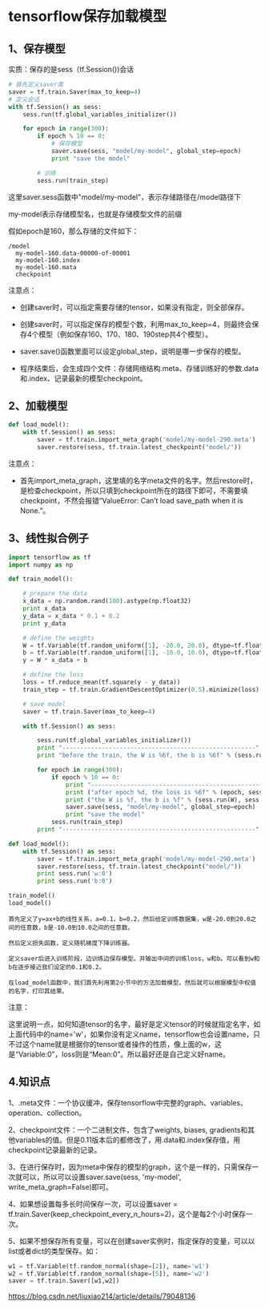 # tensorflow保存加载模型

## 1、保存模型
实质：保存的是sess（tf.Session())会话
```python
# 首先定义saver类
saver = tf.train.Saver(max_to_keep=4)
# 定义会话
with tf.Session() as sess:
    sess.run(tf.global_variables_initializer())

    for epoch in range(300):
        if epoch % 10 == 0:
            # 保存模型
            saver.save(sess, "model/my-model", global_step=epoch)
            print "save the model"

        # 训练
        sess.run(train_step)
```
这里saver.sess函数中"model/my-model"，表示存储路径在/model路径下

my-model表示存储模型名，也就是存储模型文件的前缀

假如epoch是160，那么存储的文件如下：
```
/model
  my-model-160.data-00000-of-00001
  my-model-160.index
  my-model-160.mata
  checkpoint
```
注意点：
- 创建saver时，可以指定需要存储的tensor，如果没有指定，则全部保存。

- 创建saver时，可以指定保存的模型个数，利用max_to_keep=4，则最终会保存4个模型（例如保存160、170、180、190step共4个模型）。

- saver.save()函数里面可以设定global_step，说明是哪一步保存的模型。

- 程序结束后，会生成四个文件：存储网络结构.meta、存储训练好的参数.data和.index、记录最新的模型checkpoint。

## 2、加载模型
```python
def load_model():
    with tf.Session() as sess:
        saver = tf.train.import_meta_graph('model/my-model-290.meta')
        saver.restore(sess, tf.train.latest_checkpoint("model/"))
```

注意点：

- 首先import_meta_graph，这里填的名字meta文件的名字。然后restore时，是检查checkpoint，所以只填到checkpoint所在的路径下即可，不需要填checkpoint，不然会报错“ValueError: Can’t load save_path when it is None.”。

## 3、线性拟合例子
```python
import tensorflow as tf
import numpy as np

def train_model():

    # prepare the data
    x_data = np.random.rand(100).astype(np.float32)
    print x_data
    y_data = x_data * 0.1 + 0.2
    print y_data

    # define the weights
    W = tf.Variable(tf.random_uniform([1], -20.0, 20.0), dtype=tf.float32, name='w')
    b = tf.Variable(tf.random_uniform([1], -10.0, 10.0), dtype=tf.float32, name='b')
    y = W * x_data + b

    # define the loss
    loss = tf.reduce_mean(tf.square(y - y_data))
    train_step = tf.train.GradientDescentOptimizer(0.5).minimize(loss)

    # save model
    saver = tf.train.Saver(max_to_keep=4)

    with tf.Session() as sess:

        sess.run(tf.global_variables_initializer())
        print "------------------------------------------------------"
        print "before the train, the W is %6f, the b is %6f" % (sess.run(W), sess.run(b))

        for epoch in range(300):
            if epoch % 10 == 0:
                print "------------------------------------------------------"
                print ("after epoch %d, the loss is %6f" % (epoch, sess.run(loss)))
                print ("the W is %f, the b is %f" % (sess.run(W), sess.run(b)))
                saver.save(sess, "model/my-model", global_step=epoch)
                print "save the model"
            sess.run(train_step)
        print "------------------------------------------------------"

def load_model():
    with tf.Session() as sess:
        saver = tf.train.import_meta_graph('model/my-model-290.meta')
        saver.restore(sess, tf.train.latest_checkpoint("model/"))
        print sess.run('w:0')
        print sess.run('b:0')

train_model()
load_model()
```
    首先定义了y=ax+b的线性关系，a=0.1，b=0.2，然后给定训练数据集，w是-20.0到20.0之间的任意数，b是-10.0到10.0之间的任意数。

    然后定义损失函数，定义随机梯度下降训练器。

    定义saver后进入训练阶段，边训练边保存模型。并输出中间的训练loss，w和b。可以看到w和b在逐步接近我们设定的0.1和0.2。

    在load_model函数中，我们首先利用第2小节中的方法加载模型，然后就可以根据模型中权值的名字，打印其结果。

注意：

这里说明一点，如何知道tensor的名字，最好是定义tensor的时候就指定名字，如上面代码中的name='w'，如果你没有定义name，tensorflow也会设置name，只不过这个name就是根据你的tensor或者操作的性质，像上面的w，这是“Variable:0”，loss则是“Mean:0”。所以最好还是自己定义好name。

## 4.知识点

1、.meta文件：一个协议缓冲，保存tensorflow中完整的graph、variables、operation、collection。

2、checkpoint文件：一个二进制文件，包含了weights, biases, gradients和其他variables的值。但是0.11版本后的都修改了，用.data和.index保存值，用checkpoint记录最新的记录。

3、在进行保存时，因为meta中保存的模型的graph，这个是一样的，只需保存一次就可以，所以可以设置saver.save(sess, 'my-model', write_meta_graph=False)即可。

4、如果想设置每多长时间保存一次，可以设置saver = tf.train.Saver(keep_checkpoint_every_n_hours=2)，这个是每2个小时保存一次。

5、如果不想保存所有变量，可以在创建saver实例时，指定保存的变量，可以以list或者dict的类型保存。如：
```python
w1 = tf.Variable(tf.random_normal(shape=[2]), name='w1')
w2 = tf.Variable(tf.random_normal(shape=[5]), name='w2')
saver = tf.train.Saver([w1,w2])
```
https://blog.csdn.net/liuxiao214/article/details/79048136
